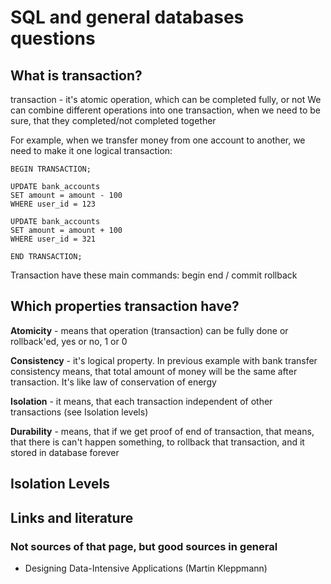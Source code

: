 # SQL and general databases questions

## What is transaction?

transaction - it's atomic operation, which can be completed fully, or not
We can combine different operations into one transaction, when we need to be sure, that they completed/not completed together

For example, when we transfer money from one account to another, we need to make it one logical transaction:

```
BEGIN TRANSACTION;

UPDATE bank_accounts
SET amount = amount - 100
WHERE user_id = 123

UPDATE bank_accounts
SET amount = amount + 100
WHERE user_id = 321

END TRANSACTION;
```

Transaction have these main commands:
begin
end / commit
rollback

## Which properties transaction have?

**Atomicity** - means that operation (transaction) can be fully done or rollback'ed, yes or no, 1 or 0

**Consistency** - it's logical property. In previous example with bank transfer consistency means, that total amount of money will be the same after transaction. It's like law of conservation of energy

**Isolation** - it means, that each transaction independent of other transactions (see Isolation levels)

**Durability** - means, that if we get proof of end of transaction, that means, that there is can't happen something, to rollback that transaction, and it stored in database forever

## Isolation Levels



## Links and literature
### Not sources of that page, but good sources in general

- Designing Data-Intensive Applications (Martin Kleppmann)

